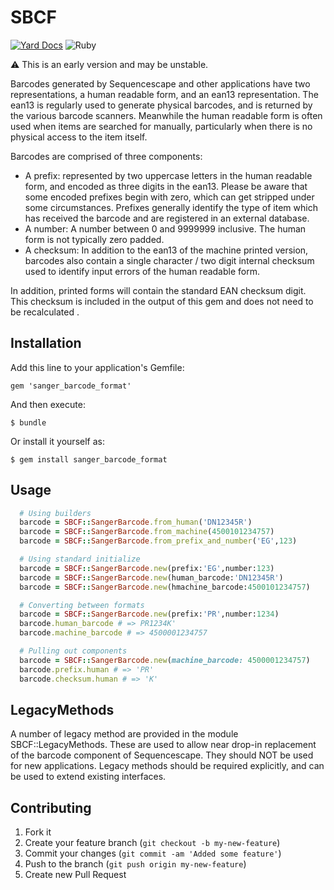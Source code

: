 # SBCF

[![Yard Docs](http://img.shields.io/badge/yard-docs-blue.svg)](https://www.rubydoc.info/github/sanger/sanger_barcode_format)
![Ruby](https://github.com/JamesGlover/sanger_barcode_format/workflows/Ruby/badge.svg)

:warning: This is an early version and may be unstable.

Barcodes generated by Sequencescape and other applications have two
representations, a human readable form, and an ean13 representation. The ean13
is regularly used to generate physical barcodes, and is returned by the various
barcode scanners. Meanwhile the human readable form is often used when items
are searched for manually, particularly when there is no physical access to the
item itself.

Barcodes are comprised of three components:

- A prefix: represented by two uppercase letters in the human readable form,
  and encoded as three digits in the ean13. Please be aware that some encoded
  prefixes begin with zero, which can get stripped under some circumstances.
  Prefixes generally identify the type of item which has received the barcode
  and are registered in an external database.
- A number: A number between 0 and 9999999 inclusive. The human form is not
  typically zero padded.
- A checksum: In addition to the ean13 of the machine printed version,
  barcodes also contain a single character / two digit internal checksum used to
  identify input errors of the human readable form.

In addition, printed forms will contain the standard EAN checksum digit. This
checksum is included in the output of this gem and does not need to be
recalculated .

## Installation

Add this line to your application's Gemfile:

    gem 'sanger_barcode_format'

And then execute:

    $ bundle

Or install it yourself as:

    $ gem install sanger_barcode_format

## Usage

```ruby
  # Using builders
  barcode = SBCF::SangerBarcode.from_human('DN12345R')
  barcode = SBCF::SangerBarcode.from_machine(4500101234757)
  barcode = SBCF::SangerBarcode.from_prefix_and_number('EG',123)

  # Using standard initialize
  barcode = SBCF::SangerBarcode.new(prefix:'EG',number:123)
  barcode = SBCF::SangerBarcode.new(human_barcode:'DN12345R')
  barcode = SBCF::SangerBarcode.new(hmachine_barcode:4500101234757)

  # Converting between formats
  barcode = SBCF::SangerBarcode.new(prefix:'PR',number:1234)
  barcode.human_barcode # => PR1234K'
  barcode.machine_barcode # => 4500001234757

  # Pulling out components
  barcode = SBCF::SangerBarcode.new(machine_barcode: 4500001234757)
  barcode.prefix.human # => 'PR'
  barcode.checksum.human # => 'K'
```

## LegacyMethods

A number of legacy method are provided in the module
SBCF::LegacyMethods. These are used to allow near drop-in
replacement of the barcode component of Sequencescape. They should NOT be used
for new applications. Legacy methods should be required explicitly, and can
be used to extend existing interfaces.

## Contributing

1. Fork it
2. Create your feature branch (`git checkout -b my-new-feature`)
3. Commit your changes (`git commit -am 'Added some feature'`)
4. Push to the branch (`git push origin my-new-feature`)
5. Create new Pull Request
